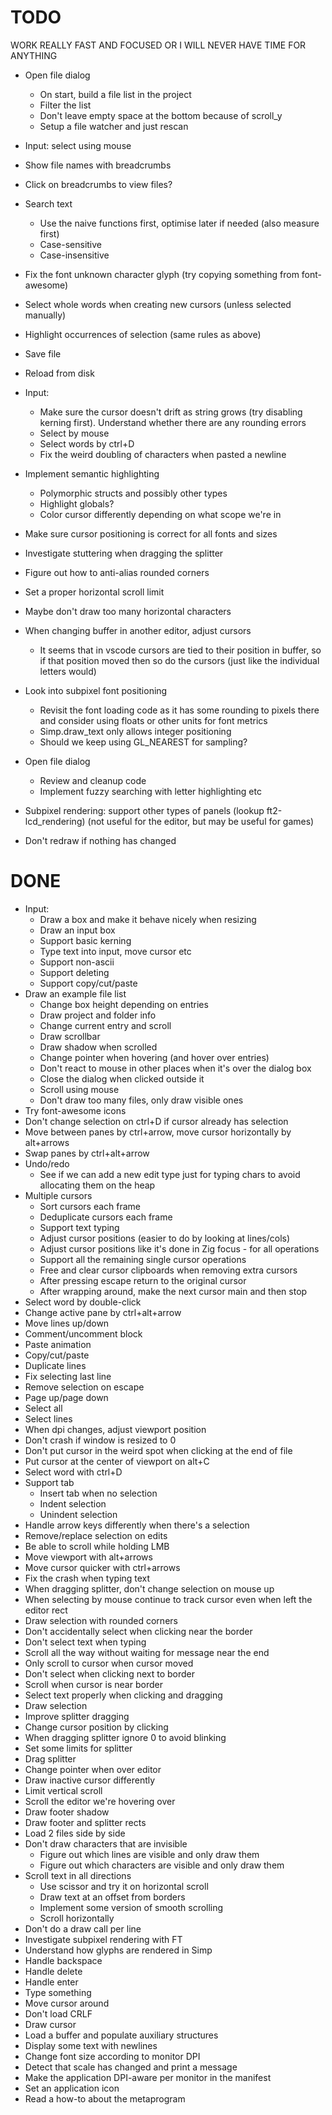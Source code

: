 # TODO
WORK REALLY FAST AND FOCUSED OR I WILL NEVER HAVE TIME FOR ANYTHING
- Open file dialog
    + On start, build a file list in the project
    + Filter the list
    - Don't leave empty space at the bottom because of scroll_y
    - Setup a file watcher and just rescan
- Input: select using mouse
- Show file names with breadcrumbs
- Click on breadcrumbs to view files?
- Search text
    - Use the naive functions first, optimise later if needed (also measure first)
    - Case-sensitive
    - Case-insensitive
- Fix the font unknown character glyph (try copying something from font-awesome)
- Select whole words when creating new cursors (unless selected manually)
- Highlight occurrences of selection (same rules as above)
- Save file
- Reload from disk
- Input:
    - Make sure the cursor doesn't drift as string grows (try disabling kerning first). Understand whether there are any rounding errors
    - Select by mouse
    - Select words by ctrl+D
    - Fix the weird doubling of characters when pasted a newline

- Implement semantic highlighting
    - Polymorphic structs and possibly other types
    - Highlight globals?
    - Color cursor differently depending on what scope we're in
- Make sure cursor positioning is correct for all fonts and sizes
- Investigate stuttering when dragging the splitter
- Figure out how to anti-alias rounded corners
- Set a proper horizontal scroll limit
- Maybe don't draw too many horizontal characters
- When changing buffer in another editor, adjust cursors
    - It seems that in vscode cursors are tied to their position in buffer,
      so if that position moved then so do the cursors
      (just like the individual letters would)
- Look into subpixel font positioning
    - Revisit the font loading code as it has some rounding to pixels there
      and consider using floats or other units for font metrics
    - Simp.draw_text only allows integer positioning
    - Should we keep using GL_NEAREST for sampling?
- Open file dialog
    - Review and cleanup code
    - Implement fuzzy searching with letter highlighting etc
- Subpixel rendering: support other types of panels (lookup ft2-lcd_rendering)
  (not useful for the editor, but may be useful for games)
- Don't redraw if nothing has changed

# DONE
+ Input:
    + Draw a box and make it behave nicely when resizing
    + Draw an input box
    + Support basic kerning
    + Type text into input, move cursor etc
    + Support non-ascii
    + Support deleting
    + Support copy/cut/paste
+ Draw an example file list
    + Change box height depending on entries
    + Draw project and folder info
    + Change current entry and scroll
    + Draw scrollbar
    + Draw shadow when scrolled
    + Change pointer when hovering (and hover over entries)
    + Don't react to mouse in other places when it's over the dialog box
    + Close the dialog when clicked outside it
    + Scroll using mouse
    + Don't draw too many files, only draw visible ones
+ Try font-awesome icons
+ Don't change selection on ctrl+D if cursor already has selection
+ Move between panes by ctrl+arrow, move cursor horizontally by alt+arrows
+ Swap panes by ctrl+alt+arrow
+ Undo/redo
    + See if we can add a new edit type just for typing chars to avoid allocating them on the heap
+ Multiple cursors
    + Sort cursors each frame
    + Deduplicate cursors each frame
    + Support text typing
    + Adjust cursor positions (easier to do by looking at lines/cols)
    + Adjust cursor positions like it's done in Zig focus - for all operations
    + Support all the remaining single cursor operations
    + Free and clear cursor clipboards when removing extra cursors
    + After pressing escape return to the original cursor
    + After wrapping around, make the next cursor main and then stop
+ Select word by double-click
+ Change active pane by ctrl+alt+arrow
+ Move lines up/down
+ Comment/uncomment block
+ Paste animation
+ Copy/cut/paste
+ Duplicate lines
+ Fix selecting last line
+ Remove selection on escape
+ Page up/page down
+ Select all
+ Select lines
+ When dpi changes, adjust viewport position
+ Don't crash if window is resized to 0
+ Don't put cursor in the weird spot when clicking at the end of file
+ Put cursor at the center of viewport on alt+C
+ Select word with ctrl+D
+ Support tab
    + Insert tab when no selection
    + Indent selection
    + Unindent selection
+ Handle arrow keys differently when there's a selection
+ Remove/replace selection on edits
+ Be able to scroll while holding LMB
+ Move viewport with alt+arrows
+ Move cursor quicker with ctrl+arrows
+ Fix the crash when typing text
+ When dragging splitter, don't change selection on mouse up
+ When selecting by mouse continue to track cursor even when left the editor rect
+ Draw selection with rounded corners
+ Don't accidentally select when clicking near the border
+ Don't select text when typing
+ Scroll all the way without waiting for message near the end
+ Only scroll to cursor when cursor moved
+ Don't select when clicking next to border
+ Scroll when cursor is near border
+ Select text properly when clicking and dragging
+ Draw selection
+ Improve splitter dragging
+ Change cursor position by clicking
+ When dragging splitter ignore 0 to avoid blinking
+ Set some limits for splitter
+ Drag splitter
+ Change pointer when over editor
+ Draw inactive cursor differently
+ Limit vertical scroll
+ Scroll the editor we're hovering over
+ Draw footer shadow
+ Draw footer and splitter rects
+ Load 2 files side by side
+ Don't draw characters that are invisible
    + Figure out which lines are visible and only draw them
    + Figure out which characters are visible and only draw them
+ Scroll text in all directions
    + Use scissor and try it on horizontal scroll
    + Draw text at an offset from borders
    + Implement some version of smooth scrolling
    + Scroll horizontally
+ Don't do a draw call per line
+ Investigate subpixel rendering with FT
+ Understand how glyphs are rendered in Simp
+ Handle backspace
+ Handle delete
+ Handle enter
+ Type something
+ Move cursor around
+ Don't load CRLF
+ Draw cursor
+ Load a buffer and populate auxiliary structures
+ Display some text with newlines
+ Change font size according to monitor DPI
+ Detect that scale has changed and print a message
+ Make the application DPI-aware per monitor in the manifest
+ Set an application icon
+ Read a how-to about the metaprogram
